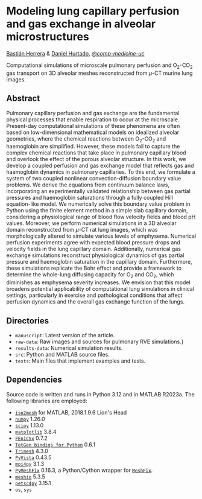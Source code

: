 # Modeling lung capillary perfusion and gas exchange in alveolar microstructures

[Bastián Herrera](https://github.com/bnherrerac) & [Daniel Hurtado](https://github.com/dehurtado), _[@comp-medicine-uc](https://github.com/comp-medicine-uc)_

Computational simulations of microscale pulmonary perfusion and O$`_2`$-CO$`_2`$ gas transport on 3D alveolar meshes reconstructed from $`\mu`$-CT murine lung images.

## Abstract

Pulmonary capillary perfusion and gas exchange are the fundamental physical processes that enable respiration to occur at the microscale. Present-day computational simulations of these phenomena are often based on low-dimensional mathematical models on idealized alveolar geometries, where the chemical reactions between O$`_2`$-CO$`_2`$ and haemoglobin are simplified. However, these models fail to capture the complex chemical reactions that take place in pulmonary capillary blood and overlook the effect of the porous alveolar structure. In this work, we develop a coupled perfusion and gas exchange model that reflects gas and haemoglobin dynamics in pulmonary capillaries. To this end, we formulate a system of two coupled nonlinear convection-diffusion boundary value problems. We derive the equations from continuum balance laws, incorporating an experimentally validated relationship between gas partial pressures and haemoglobin saturations through a fully coupled Hill equation-like model. We numerically solve this boundary value problem in Python using the finite element method in a simple slab capillary domain, considering a physiological range of blood flow velocity fields and blood pH values. Moreover, we perform numerical simulations in a 3D alveolar domain reconstructed from $`\mu`$-CT rat lung images, which was morphologically altered to simulate various levels of emphysema. Numerical perfusion experiments agree with expected blood pressure drops and velocity fields in the lung capillary domain. Additionally, numerical gas exchange simulations reconstruct physiological dynamics of gas partial pressure and haemoglobin saturation in the capillary domain. Furthermore, these simulations replicate the Bohr effect and provide a framework to determine the whole-lung diffusing capacity for O$`_2`$ and CO$`_2`$, which diminishes as emphysema severity increases. We envision that this model broadens potential applicability of computational lung simulations in clinical settings, particularly in exercise and pathological conditions that affect perfusion dynamics and the overall gas exchange function of the lungs.

## Directories

- `manuscript`: Latest version of the article.
- `raw-data`: Raw images and sources for pulmonary RVE simulations.}
- `results-data`: Numerical simulation results.
- `src`: Python and MATLAB source files.
- `tests`: Main files that implement examples and tests.

## Dependencies

Source code is written and runs in Python 3.12 and in MATLAB R2023a. The following libraries are employed:

- [`iso2mesh`](http://iso2mesh.sourceforge.net/cgi-bin/index.cgi?Home) for MATLAB, 2018.1.9.6 Lion's Head
- [`numpy`](https://numpy.org) 1.26.0
- [`scipy`](https://scipy.org) 1.13.0
- [`matplotlib`](https://matplotlib.org) 3.8.4
- [`FEniCSx`](https://fenicsproject.org/) 0.7.2
- [`TetGen bindigs for Python`](https://tetgen.pyvista.org) 0.6.1
- [`Trimesh`](https://trimsh.org/trimesh.html) 4.3.0
- [`PyVista`](https://docs.pyvista.org) 0.43.5
- [`mpi4py`](https://mpi4py.readthedocs.io/en/stable/index.html) 3.1.3
- [`PyMeshFix`](https://pymeshfix.pyvista.org) 0.16.3, a Python/Cython wrapper for [`MeshFix`](https://github.com/MarcoAttene/MeshFix-V2.1).
- [`meshio`](https://pypi.org/project/meshio/) 5.3.5
- [`petsc4py`](https://petsc.org/release/petsc4py/) 3.15.1
- `os`, `sys`
